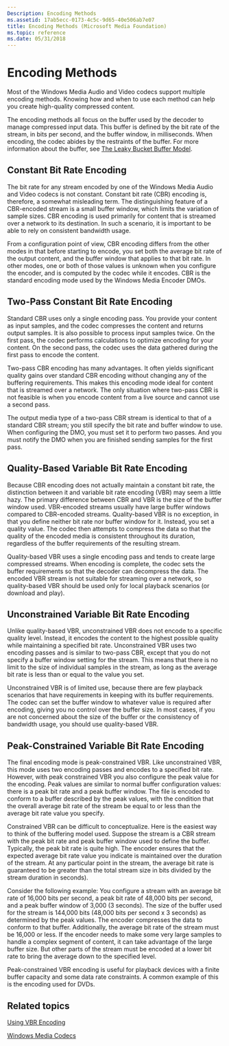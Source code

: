 ```yaml
---
Description: Encoding Methods
ms.assetid: 17ab5ecc-0173-4c5c-9d65-40e506ab7e07
title: Encoding Methods (Microsoft Media Foundation)
ms.topic: reference
ms.date: 05/31/2018
---
```


# Encoding Methods

Most of the Windows Media Audio and Video codecs support multiple encoding methods. Knowing how and when to use each method can help you create high-quality compressed content.

The encoding methods all focus on the buffer used by the decoder to manage compressed input data. This buffer is defined by the bit rate of the stream, in bits per second, and the buffer window, in milliseconds. When encoding, the codec abides by the restraints of the buffer. For more information about the buffer, see [The Leaky Bucket Buffer Model](the-leaky-bucket-buffer-model.md).

## Constant Bit Rate Encoding

The bit rate for any stream encoded by one of the Windows Media Audio and Video codecs is not constant. Constant bit rate (CBR) encoding is, therefore, a somewhat misleading term. The distinguishing feature of a CBR-encoded stream is a small buffer window, which limits the variation of sample sizes. CBR encoding is used primarily for content that is streamed over a network to its destination. In such a scenario, it is important to be able to rely on consistent bandwidth usage.

From a configuration point of view, CBR encoding differs from the other modes in that before starting to encode, you set both the average bit rate of the output content, and the buffer window that applies to that bit rate. In other modes, one or both of those values is unknown when you configure the encoder, and is computed by the codec while it encodes. CBR is the standard encoding mode used by the Windows Media Encoder DMOs.

## Two-Pass Constant Bit Rate Encoding

Standard CBR uses only a single encoding pass. You provide your content as input samples, and the codec compresses the content and returns output samples. It is also possible to process input samples twice. On the first pass, the codec performs calculations to optimize encoding for your content. On the second pass, the codec uses the data gathered during the first pass to encode the content.

Two-pass CBR encoding has many advantages. It often yields significant quality gains over standard CBR encoding without changing any of the buffering requirements. This makes this encoding mode ideal for content that is streamed over a network. The only situation where two-pass CBR is not feasible is when you encode content from a live source and cannot use a second pass.

The output media type of a two-pass CBR stream is identical to that of a standard CBR stream; you still specify the bit rate and buffer window to use. When configuring the DMO, you must set it to perform two passes. And you must notify the DMO when you are finished sending samples for the first pass.

## Quality-Based Variable Bit Rate Encoding

Because CBR encoding does not actually maintain a constant bit rate, the distinction between it and variable bit rate encoding (VBR) may seem a little hazy. The primary difference between CBR and VBR is the size of the buffer window used. VBR-encoded streams usually have large buffer windows compared to CBR-encoded streams. Quality-based VBR is no exception, in that you define neither bit rate nor buffer window for it. Instead, you set a quality value. The codec then attempts to compress the data so that the quality of the encoded media is consistent throughout its duration, regardless of the buffer requirements of the resulting stream.

Quality-based VBR uses a single encoding pass and tends to create large compressed streams. When encoding is complete, the codec sets the buffer requirements so that the decoder can decompress the data. The encoded VBR stream is not suitable for streaming over a network, so quality-based VBR should be used only for local playback scenarios (or download and play).

## Unconstrained Variable Bit Rate Encoding

Unlike quality-based VBR, unconstrained VBR does not encode to a specific quality level. Instead, it encodes the content to the highest possible quality while maintaining a specified bit rate. Unconstrained VBR uses two encoding passes and is similar to two-pass CBR, except that you do not specify a buffer window setting for the stream. This means that there is no limit to the size of individual samples in the stream, as long as the average bit rate is less than or equal to the value you set.

Unconstrained VBR is of limited use, because there are few playback scenarios that have requirements in keeping with its buffer requirements. The codec can set the buffer window to whatever value is required after encoding, giving you no control over the buffer size. In most cases, if you are not concerned about the size of the buffer or the consistency of bandwidth usage, you should use quality-based VBR.

## Peak-Constrained Variable Bit Rate Encoding

The final encoding mode is peak-constrained VBR. Like unconstrained VBR, this mode uses two encoding passes and encodes to a specified bit rate. However, with peak constrained VBR you also configure the peak value for the encoding. Peak values are similar to normal buffer configuration values: there is a peak bit rate and a peak buffer window. The file is encoded to conform to a buffer described by the peak values, with the condition that the overall average bit rate of the stream be equal to or less than the average bit rate value you specify.

Constrained VBR can be difficult to conceptualize. Here is the easiest way to think of the buffering model used. Suppose the stream is a CBR stream with the peak bit rate and peak buffer window used to define the buffer. Typically, the peak bit rate is quite high. The encoder ensures that the expected average bit rate value you indicate is maintained over the duration of the stream. At any particular point in the stream, the average bit rate is guaranteed to be greater than the total stream size in bits divided by the stream duration in seconds).

Consider the following example: You configure a stream with an average bit rate of 16,000 bits per second, a peak bit rate of 48,000 bits per second, and a peak buffer window of 3,000 (3 seconds). The size of the buffer used for the stream is 144,000 bits (48,000 bits per second x 3 seconds) as determined by the peak values. The encoder compresses the data to conform to that buffer. Additionally, the average bit rate of the stream must be 16,000 or less. If the encoder needs to make some very large samples to handle a complex segment of content, it can take advantage of the large buffer size. But other parts of the stream must be encoded at a lower bit rate to bring the average down to the specified level.

Peak-constrained VBR encoding is useful for playback devices with a finite buffer capacity and some data rate constraints. A common example of this is the encoding used for DVDs.

## Related topics

<dl> <dt>

[Using VBR Encoding](usingvbrencoding.md)
</dt> <dt>

[Windows Media Codecs](windows-media-codecs.md)
</dt> </dl>

 

 



